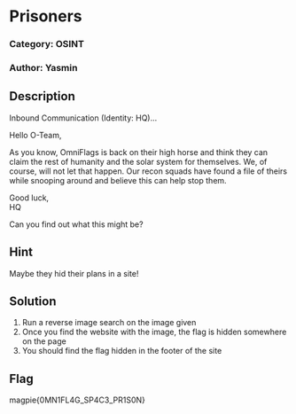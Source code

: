 # Prisoners
### Category: OSINT
### Author: Yasmin

## Description

Inbound Communication (Identity: HQ)...

Hello O-Team,

As you know, OmniFlags is back on their high horse and think they can claim the rest of humanity and the solar system for themselves. We, of course, will not let that happen. Our recon squads have found a file of theirs while snooping around and believe this can help stop them.

Good luck, \
HQ

Can you find out what this might be?

## Hint
Maybe they hid their plans in a site!

## Solution

1. Run a reverse image search on the image given 
2. Once you find the website with the image, the flag is hidden somewhere on the page
3. You should find the flag hidden in the footer of the site

## Flag
magpie{0MN1FL4G_SP4C3_PR1S0N}
